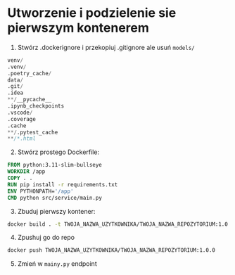 # Utworzenie i podzielenie sie pierwszym kontenerem

1. Stwórz .dockerignore i przekopiuj .gitignore ale usuń `models/`

```d
venv/  
.venv/  
.poetry_cache/  
data/  
.git/  
.idea  
**/__pycache__  
.ipynb_checkpoints  
.vscode/  
.coverage  
.cache  
**/.pytest_cache  
**/*.html
```

2. Stwórz prostego Dockerfile:

```Dockerfile
FROM python:3.11-slim-bullseye  
WORKDIR /app  
COPY . .  
RUN pip install -r requirements.txt  
ENV PYTHONPATH='/app'  
CMD python src/service/main.py
```

3. Zbuduj pierwszy kontener:

```bash
docker build . -t TWOJA_NAZWA_UZYTKOWNIKA/TWOJA_NAZWA_REPOZYTORIUM:1.0.0
```

4. Zpushuj go do repo

```bash
docker push TWOJA_NAZWA_UZYTKOWNIKA/TWOJA_NAZWA_REPOZYTORIUM:1.0.0
```

5. Zmień w `mainy.py` endpoint 